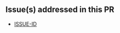 ## Issue(s) addressed in this PR

- [ISSUE-ID](https://github.com/rog-golang-buddies/go-automatic-apps/issues/ISSUE-ID)
